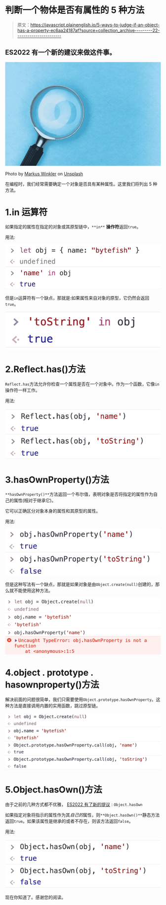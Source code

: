 # 判断一个物体是否有属性的 5 种方法

> 原文：<https://javascript.plainenglish.io/5-ways-to-judge-if-an-object-has-a-property-ec6aa24187af?source=collection_archive---------22----------------------->

## ES2022 有一个新的建议来做这件事。

![](img/d9eb387950c39773d513ad06b1ebf3c0.png)

Photo by [Markus Winkler](https://unsplash.com/@markuswinkler?utm_source=medium&utm_medium=referral) on [Unsplash](https://unsplash.com?utm_source=medium&utm_medium=referral)

在编程时，我们经常需要确定一个对象是否具有某种属性。这里我们将列出 5 种方法。

# 1.in 运算符

如果指定的属性在指定的对象或其原型链中，`**in**` **操作符**返回`true`。

用法:

![](img/d7e796eb9c700e4bb918bd7ce7097803.png)

但是`in`运算符有一个缺点，那就是:如果属性来自对象的原型，它仍然会返回`true`。

![](img/6c218081df38f67671009df24d593b81.png)

# 2.Reflect.has()方法

`Reflect.has`方法允许你检查一个属性是否在一个对象中。作为一个函数，它像`in`操作符一样工作。

用法:

![](img/9db352216df5e7851de71302720451d2.png)

# 3.hasOwnProperty()方法

`**hasOwnProperty()**`方法返回一个布尔值，表明对象是否将指定的属性作为自己的属性(相对于继承它)。

它可以正确区分对象本身的属性和其原型的属性。

用法:

![](img/edcc1b46eb5be4dbdbc8aed999fbdfa1.png)

但是这种写法有一个缺点，那就是如果对象是由`Object.create(null)`创建的，那么就不能使用这种方法。

![](img/4cf42d56f0ec608ca514c42b321f98ac.png)

# 4.object . prototype . hasownproperty()方法

解决前面的问题很简单，我们只需要使用`Object.prototype.hasOwnProperty`。这种方法是直接调用内置的实用函数，跳过原型链。

![](img/073e65a0d4836dbae64822edc3738a3d.png)

# 5.Object.hasOwn()方法

由于之前的几种方式都不优雅， [ES2022 有了新的提议](https://github.com/tc39/proposal-accessible-object-hasownproperty) : `Object.hasOwn`

如果指定对象将指示的属性作为其*自己的*属性，则`**Object.hasOwn()**`静态方法返回`true`。如果该属性是继承的或者不存在，则该方法返回`false`。

用法:

![](img/dfb5d88bd92d78045711061c1ee683d9.png)

现在你知道了。感谢您的阅读。
